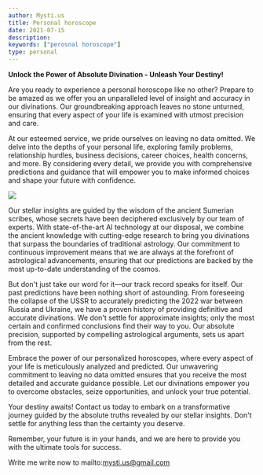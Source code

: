```yaml
---
author: Mysti.us
title: Personal horoscope 
date: 2021-07-15
description:
keywords: ["perosnal horoscope"]
type: personal
---
```


 **Unlock the Power of Absolute Divination - Unleash Your Destiny!**

Are you ready to experience a personal horoscope like no other? Prepare to be amazed as we offer you an unparalleled level of insight and accuracy in our divinations. Our groundbreaking approach leaves no stone unturned, ensuring that every aspect of your life is examined with utmost precision and care.

At our esteemed service, we pride ourselves on leaving no data omitted. We delve into the depths of your personal life, exploring family problems, relationship hurdles, business decisions, career choices, health concerns, and more. By considering every detail, we provide you with comprehensive predictions and guidance that will empower you to make informed choices and shape your future with confidence.


![](/predictions.png)

Our stellar insights are guided by the wisdom of the ancient Sumerian scribes, whose secrets have been deciphered exclusively by our team of experts. With state-of-the-art AI technology at our disposal, we combine the ancient knowledge with cutting-edge research to bring you divinations that surpass the boundaries of traditional astrology. Our commitment to continuous improvement means that we are always at the forefront of astrological advancements, ensuring that our predictions are backed by the most up-to-date understanding of the cosmos.

But don't just take our word for it—our track record speaks for itself. Our past predictions have been nothing short of astounding. From foreseeing the collapse of the USSR to accurately predicting the 2022 war between Russia and Ukraine, we have a proven history of providing definitive and accurate divinations. We don't settle for approximate insights; only the most certain and confirmed conclusions find their way to you. Our absolute precision, supported by compelling astrological arguments, sets us apart from the rest.

Embrace the power of our personalized horoscopes, where every aspect of your life is meticulously analyzed and predicted. Our unwavering commitment to leaving no data omitted ensures that you receive the most detailed and accurate guidance possible. Let our divinations empower you to overcome obstacles, seize opportunities, and unlock your true potential.

Your destiny awaits! Contact us today to embark on a transformative journey guided by the absolute truths revealed by our stellar insights. Don't settle for anything less than the certainty you deserve.

Remember, your future is in your hands, and we are here to provide you with the ultimate tools for success.

Write me write now to mailto:mysti.us@gmail.com